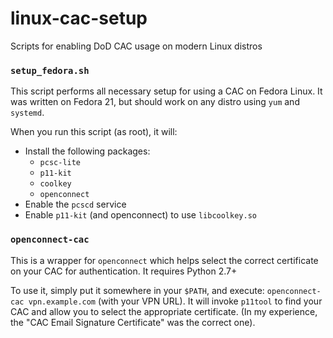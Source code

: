 # linux-cac-setup
Scripts for enabling DoD CAC usage on modern Linux distros

### `setup_fedora.sh`
This script performs all necessary setup for using a CAC on Fedora Linux. It was written on Fedora 21, but should work on any distro using `yum` and `systemd`.

When you run this script (as root), it will:
- Install the following packages:
  - `pcsc-lite`
  - `p11-kit`
  - `coolkey`
  - `openconnect`
- Enable the `pcscd` service
- Enable `p11-kit` (and openconnect) to use `libcoolkey.so`


### `openconnect-cac`
This is a wrapper for `openconnect` which helps select the correct certificate on your CAC for authentication. It requires Python 2.7+

To use it, simply put it somewhere in your `$PATH`, and execute: `openconnect-cac vpn.example.com` (with your VPN URL). It will invoke `p11tool` to find your CAC and allow you to select the appropriate certificate. (In my experience, the "CAC Email Signature Certificate" was the correct one).
